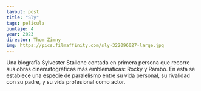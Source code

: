 ```yaml
---
layout: post
title: "Sly"
tags: pelicula
puntaje: 4
year: 2023
director: Thom Zimny
img: https://pics.filmaffinity.com/sly-322096027-large.jpg
---
```


Una biografía Sylvester Stallone contada en primera persona que recorre sus obras cinematográficas más emblemáticas: Rocky y Rambo. En esta se establece una especie de paralelismo entre su vida personal, su rivalidad con su padre, y su vida profesional como actor.
